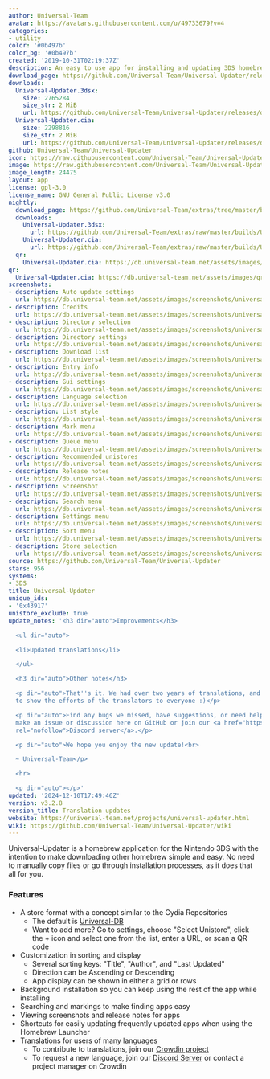 ```yaml
---
author: Universal-Team
avatar: https://avatars.githubusercontent.com/u/49733679?v=4
categories:
- utility
color: '#0b497b'
color_bg: '#0b497b'
created: '2019-10-31T02:19:37Z'
description: An easy to use app for installing and updating 3DS homebrew
download_page: https://github.com/Universal-Team/Universal-Updater/releases
downloads:
  Universal-Updater.3dsx:
    size: 2765284
    size_str: 2 MiB
    url: https://github.com/Universal-Team/Universal-Updater/releases/download/v3.2.8/Universal-Updater.3dsx
  Universal-Updater.cia:
    size: 2298816
    size_str: 2 MiB
    url: https://github.com/Universal-Team/Universal-Updater/releases/download/v3.2.8/Universal-Updater.cia
github: Universal-Team/Universal-Updater
icon: https://raw.githubusercontent.com/Universal-Team/Universal-Updater/master/app/icon.png
image: https://raw.githubusercontent.com/Universal-Team/Universal-Updater/master/resources/2d-banner.png
image_length: 24475
layout: app
license: gpl-3.0
license_name: GNU General Public License v3.0
nightly:
  download_page: https://github.com/Universal-Team/extras/tree/master/builds/Universal-Updater
  downloads:
    Universal-Updater.3dsx:
      url: https://github.com/Universal-Team/extras/raw/master/builds/Universal-Updater/Universal-Updater.3dsx
    Universal-Updater.cia:
      url: https://github.com/Universal-Team/extras/raw/master/builds/Universal-Updater/Universal-Updater.cia
  qr:
    Universal-Updater.cia: https://db.universal-team.net/assets/images/qr/nightly/universal-updater-cia.png
qr:
  Universal-Updater.cia: https://db.universal-team.net/assets/images/qr/universal-updater-cia.png
screenshots:
- description: Auto update settings
  url: https://db.universal-team.net/assets/images/screenshots/universal-updater/auto-update-settings.png
- description: Credits
  url: https://db.universal-team.net/assets/images/screenshots/universal-updater/credits.png
- description: Directory selection
  url: https://db.universal-team.net/assets/images/screenshots/universal-updater/directory-selection.png
- description: Directory settings
  url: https://db.universal-team.net/assets/images/screenshots/universal-updater/directory-settings.png
- description: Download list
  url: https://db.universal-team.net/assets/images/screenshots/universal-updater/download-list.png
- description: Entry info
  url: https://db.universal-team.net/assets/images/screenshots/universal-updater/entry-info.png
- description: Gui settings
  url: https://db.universal-team.net/assets/images/screenshots/universal-updater/gui-settings.png
- description: Language selection
  url: https://db.universal-team.net/assets/images/screenshots/universal-updater/language-selection.png
- description: List style
  url: https://db.universal-team.net/assets/images/screenshots/universal-updater/list-style.png
- description: Mark menu
  url: https://db.universal-team.net/assets/images/screenshots/universal-updater/mark-menu.png
- description: Queue menu
  url: https://db.universal-team.net/assets/images/screenshots/universal-updater/queue-menu.png
- description: Recommended unistores
  url: https://db.universal-team.net/assets/images/screenshots/universal-updater/recommended-unistores.png
- description: Release notes
  url: https://db.universal-team.net/assets/images/screenshots/universal-updater/release-notes.png
- description: Screenshot
  url: https://db.universal-team.net/assets/images/screenshots/universal-updater/screenshot.png
- description: Search menu
  url: https://db.universal-team.net/assets/images/screenshots/universal-updater/search-menu.png
- description: Settings menu
  url: https://db.universal-team.net/assets/images/screenshots/universal-updater/settings-menu.png
- description: Sort menu
  url: https://db.universal-team.net/assets/images/screenshots/universal-updater/sort-menu.png
- description: Store selection
  url: https://db.universal-team.net/assets/images/screenshots/universal-updater/store-selection.png
source: https://github.com/Universal-Team/Universal-Updater
stars: 956
systems:
- 3DS
title: Universal-Updater
unique_ids:
- '0x43917'
unistore_exclude: true
update_notes: '<h3 dir="auto">Improvements</h3>

  <ul dir="auto">

  <li>Updated translations</li>

  </ul>

  <h3 dir="auto">Other notes</h3>

  <p dir="auto">That''s it. We had over two years of translations, and it''s time
  to show the efforts of the translators to everyone :)</p>

  <p dir="auto">Find any bugs we missed, have suggestions, or need help? You can either
  make an issue or discussion here on GitHub or join our <a href="https://universal-team.net/discord"
  rel="nofollow">Discord server</a>.</p>

  <p dir="auto">We hope you enjoy the new update!<br>

  ~ Universal-Team</p>

  <hr>

  <p dir="auto"></p>'
updated: '2024-12-10T17:49:46Z'
version: v3.2.8
version_title: Translation updates
website: https://universal-team.net/projects/universal-updater.html
wiki: https://github.com/Universal-Team/Universal-Updater/wiki
---
```

Universal-Updater is a homebrew application for the Nintendo 3DS with the intention to make downloading other homebrew simple and easy. No need to manually copy files or go through installation processes, as it does that all for you.

### Features
- A store format with a concept similar to the Cydia Repositories
   - The default is [Universal-DB](https://db.universal-team.net)
   - Want to add more? Go to settings, choose "Select Unistore", click the + icon and select one from the list, enter a URL, or scan a QR code
- Customization in sorting and display
   - Several sorting keys: "Title", "Author", and "Last Updated"
   - Direction can be Ascending or Descending
   - App display can be shown in either a grid or rows
- Background installation so you can keep using the rest of the app while installing
- Searching and markings to make finding apps easy
- Viewing screenshots and release notes for apps
- Shortcuts for easily updating frequently updated apps when using the Homebrew Launcher
- Translations for users of many languages
   - To contribute to translations, join our [Crowdin project](https://crwd.in/universal-updater)
   - To request a new language, join our [Discord Server](https://universal-team.net/discord) or contact a project manager on Crowdin
